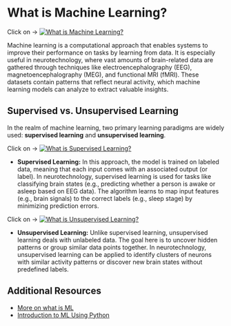 # What is Machine Learning?

Click on ->
[![What is Machine Learning?](https://img.youtube.com/vi/f_uwKZIAeM0/0.jpg)](https://www.youtube.com/watch?v=f_uwKZIAeM0 "What is Machine Learning?")

Machine learning is a computational approach that enables systems to improve their performance on tasks by learning from data. It is especially useful in neurotechnology, where vast amounts of brain-related data are gathered through techniques like electroencephalography (EEG), magnetoencephalography (MEG), and functional MRI (fMRI). These datasets contain patterns that reflect neural activity, which machine learning models can analyze to extract valuable insights.

## Supervised vs. Unsupervised Learning

In the realm of machine learning, two primary learning paradigms are widely used: **supervised learning** and **unsupervised learning**.

Click on ->
[![What is Supervised Learning?](https://img.youtube.com/vi/g9oESGzcA84/0.jpg)](https://www.youtube.com/watch?v=g9oESGzcA84 "What is Supervised Learning?")

- **Supervised Learning:** In this approach, the model is trained on labeled data, meaning that each input comes with an associated output (or label). In neurotechnology, supervised learning is used for tasks like classifying brain states (e.g., predicting whether a person is awake or asleep based on EEG data). The algorithm learns to map input features (e.g., brain signals) to the correct labels (e.g., sleep stage) by minimizing prediction errors.

Click on ->
[![What is Unsupervised Learning?](https://img.youtube.com/vi/5yeJ03crTrI/0.jpg)](https://www.youtube.com/watch?v=5yeJ03crTrI "What is Unsupervised Learning?")

- **Unsupervised Learning:** Unlike supervised learning, unsupervised learning deals with unlabeled data. The goal here is to uncover hidden patterns or group similar data points together. In neurotechnology, unsupervised learning can be applied to identify clusters of neurons with similar activity patterns or discover new brain states without predefined labels.

## Additional Resources
- [More on what is ML](https://www.youtube.com/watch?v=QghjaS0WQQU)
- [Introduction to ML Using Python](https://www.geeksforgeeks.org/introduction-machine-learning-using-python/)
